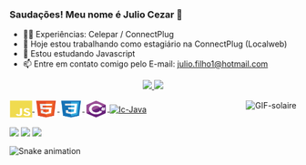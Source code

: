 ### Saudações! Meu nome é Julio Cezar 👋

- 🧑‍💼 Experiências: Celepar / ConnectPlug
- 🔭 Hoje estou trabalhando como estagiário na ConnectPlug (Localweb)
- 🌱 Estou estudando Javascript
- 📫 Entre em contato comigo pelo E-mail: julio.filho1@hotmail.com		

<!-- Git stats -->
<div align="center">
  <a href="https://github.com/Jcezar-js">
  <img height="180em" src="https://github-readme-stats.vercel.app/api?username=Jcezar-js&show_icons=true&theme=tokyonight&include_all_commits=true&count_private=true"/>
  <img height="180em" src="https://github-readme-stats.vercel.app/api/top-langs/?username=Jcezar-js&layout=compact&langs_count=7&theme=tokyonight"/>
</div>
	
<!-- Icons languages -->
<div style="display: inline_block"><br>
  <img align="center" alt="Ic-Js" height="30" width="40" src="https://raw.githubusercontent.com/devicons/devicon/master/icons/javascript/javascript-plain.svg">
  <img align="center" alt="Ic-HTML" height="30" width="40" src="https://raw.githubusercontent.com/devicons/devicon/master/icons/html5/html5-original.svg">
  <img align="center" alt="Ic-CSS" height="30" width="40" src="https://raw.githubusercontent.com/devicons/devicon/master/icons/css3/css3-original.svg">
  <img align="center" alt="Ic-Csharp" height="30" width="40" src="https://raw.githubusercontent.com/devicons/devicon/master/icons/csharp/csharp-original.svg">
	<img align="center" alt="Ic-Java" height="30" width="40" src="https://cdn.jsdelivr.net/gh/devicons/devicon/icons/java/java-original.svg">
	<img align="right" alt="GIF-solaire" height="150"src="https://i.pinimg.com/originals/c0/d3/8c/c0d38c518fdbf6012e0475bb7a0598a5.gif">
</div>
	<br>
	
<!--Social -->
<div> 
		<a href="https://www.instagram.com/juliocezar_siq/?utm_medium=copy_link" target="_blank"><img src="https://img.shields.io/badge/-Instagram-%23E4405F?style=for-the-badge&logo=instagram&logoColor=white" target="_blank"></a>
		<a href = "mailto:julio.filho1@hotmail.com"><img src="https://img.shields.io/badge/Microsoft_Outlook-0078D4?style=for-the-badge&logo=microsoft-outlook&logoColor=white" target="_blank"></a>
	 <a href="https://wa.me/55041987998471?text=Olá%20Julio!%20" target="_blank"><img src="https://img.shields.io/badge/WhatsApp-25D366?style=for-the-badge&logo=whatsapp&logoColor=white" target="_blank"></a> 
  <a href="https://www.linkedin.com/in/julio-cezar-siqueira-filho-51b963172/" target="_blank"></a> 
	 
![Snake animation](https://github.com/Jcezar-js/Jcezar-js/blob/output/github-contribution-grid-snake.svg)
</div>
